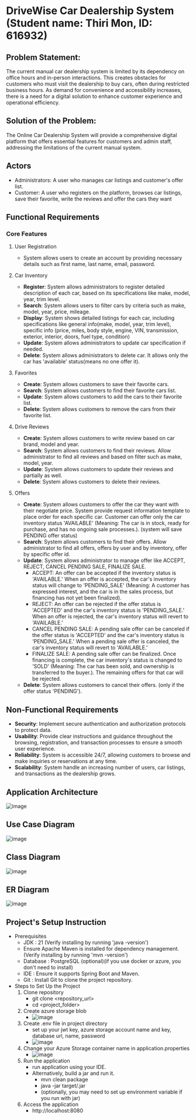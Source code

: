 # DriveWise Car Dealership System (Student name: Thiri Mon, ID: 616932)
## Problem Statement:
The current manual car dealership system is limited by its dependency on office hours and in-person interactions. This creates obstacles for customers who must visit the dealership to buy cars, often during restricted business hours. As demand for convenience and accessibility increases, there is a need for a digital solution to enhance customer experience and operational efficiency.

## Solution of the Problem:
The Online Car Dealership System will provide a comprehensive digital platform that offers essential features for customers and admin staff, addressing the limitations of the current manual system.

## Actors
- Administrators: A user who manages car listings and customer's offer list.
- Customer: A user who registers on the platform, browses car listings, save their favorite, write the reviews and offer the cars they want

## Functional Requirements
### Core Features
1. User Registration
   - System allows users to create an account by providing necessary details such as first name, last name, email, password.
     
2. Car Inventory
   - **Register**: System allows administrators to register detailed description of each car, based on its specifications like make, model, year, trim level.
   - **Search**: System allows users to filter cars by criteria such as make, model, year, price, mileage. 
   - **Display**: System shows detailed listings for each car, including specifications like general info(make, model, year, trim level), specific info (price, miles, body style, engine, VIN, transmission, exterior, interior, doors, fuel type, condition)
   - **Update**: System allows administrators to update car specification if needed.
   - **Delete**: System allows administrators to delete car. It allows only the car has 'available' status(means no one offer it).

3. Favorites
   - **Create**: System allows customers to save their favorite cars.
   - **Search**: System allows customers to find their favorite cars list.
   - **Update**: System allows customers to add the cars to their favorite list.
   - **Delete**: System allows customers to remove the cars from their favorite list.

4. Drive Reviews
   - **Create**: System allows customers to write review based on car brand, model and year.
   - **Search**: System allows customers to find their reviews. Allow administrator to find all reviews and based on filter such as make, model, year.
   - **Update**: System allows customers to update their reviews and partially as well.
   - **Delete**: System allows customers to delete their reviews.
  
5. Offers
   - **Create**: System allows customers to offer the car they want with their negotiate price. 
                 System provide request information template to place order for each specific car. Customer can offer only the car inventory status 'AVAILABLE' (Meaning: The car is in stock, ready for purchase, and has no ongoing sale processes.). (system will save PENDING offer status)
   - **Search**: System allows customers to find their offers. Allow administrator to find all offers, offers by user and by inventory, offer by specific offer id.
   - **Update**: System allows administrator to manage offer like ACCEPT, REJECT, CANCEL PENDING SALE, FINALIZE SALE.
     - ACCEPT: An offer can be accepted if the inventory status is 'AVAILABLE.' When an offer is accepted, the car's inventory status will change to 'PENDING_SALE' (Meaning: A customer has expressed interest, and the car is in the sales process, but financing has not yet been finalized).
     - REJECT: An offer can be rejected if the offer status is 'ACCEPTED' and the car's inventory status is 'PENDING_SALE.' When an offer is rejected, the car's inventory status will revert to 'AVAILABLE.'
     - CANCEL PENDING SALE: A pending sale offer can be canceled if the offer status is 'ACCEPTED' and the car's inventory status is 'PENDING_SALE.' When a pending sale offer is canceled, the car's inventory status will revert to 'AVAILABLE.'
     - FINALIZE SALE: A pending sale offer can be finalized. Once financing is complete, the car inventory's status is changed to 'SOLD' (Meaning: The car has been sold, and ownership is transferred to the buyer.). The remaining offers for that car will be rejected.
   - **Delete**: System allows customers to cancel their offers. (only if the offer status 'PENDING').
  
## Non-Functional Requirements
  - **Security**: Implement secure authentication and authorization protocols to protect data.
  - **Usability**: Provide clear instructions and guidance throughout the browsing, registration, and transaction processes to ensure a smooth user experience.
  - **Reliability**: System is accessible 24/7, allowing customers to browse and make inquiries or reservations at any time.
  - **Scalability**: System handle an increasing number of users, car listings, and transactions as the dealership grows.

## Application Architecture
![image](./artifacts/AppArchi.PNG)

## Use Case Diagram
![image](./artifacts/DW_UseCase.jpg)

## Class Diagram
![image](./artifacts/DW_ClassDiagram.jpg)

## ER Diagram
![image](./artifacts/DW_ERD.pgerd.png)

## Project's Setup Instruction
- Prerequisites
    - JDK : 21 (Verify installing by running 'java -version')
    - Ensure Apache Maven is installed for dependency management. (Verify installing by running 'mvn -version')
    - Database : PostgreSQL (optional)(if you use docker or azure, you don't need to install)
    - IDE : Ensure it supports Spring Boot and Maven.
    - Git : Install Git to clone the project repository.
- Steps to Set Up the Project
    1. Clone repository
        - git clone <repository_url>
        - cd <project_folder>
    2. Create azure storage blob
        - ![image](./artifacts/azurestorage1.PNG)
    3. Create .env file in project directory
        - set up your jwt key, azure storage account name and key, database url, name, password
        - ![image](./artifacts/env.PNG)
    4. Change your Azure Storage container name in application.properties
        - ![image](./artifacts/azurestorage2.PNG)
    5. Run the application
        - run application using your IDE.
        - Alternatively, build a jar and run it.
            - mvn clean package
            - java -jar target/<application-name>.jar
            - (optionally, you may need to set up environment variable if you run with jar)
    6. Access the application
        - http://localhost:8080



